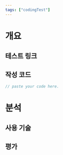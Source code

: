```yaml
---
tags: ["codingTest"]
---
```


# 개요
## 테스트 링크
## 작성 코드
```js
// paste your code here.
```

# 분석
## 사용 기술
## 평가